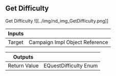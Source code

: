 ## Get Difficulty
Get Difficulty
![[../img/nd_img_GetDifficulty.png]]

|Inputs||
|--|--|
| Target | Campaign Impl Object Reference |

|Outputs||
|--|--|
| Return Value | EQuestDifficulty Enum |
